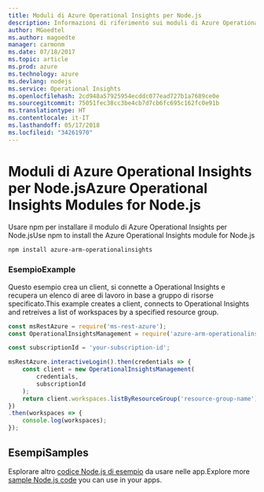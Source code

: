 ```yaml
---
title: Moduli di Azure Operational Insights per Node.js
description: Informazioni di riferimento sui moduli di Azure Operational Insights per Node.js
author: MGoedtel
ms.author: magoedte
manager: carmonm
ms.date: 07/18/2017
ms.topic: article
ms.prod: azure
ms.technology: azure
ms.devlang: nodejs
ms.service: Operational Insights
ms.openlocfilehash: 2cd948a57925954ecddc077ead727b1a7689ce0e
ms.sourcegitcommit: 75051fec38cc3be4cb7d7cb6fc695c162fc0e91b
ms.translationtype: HT
ms.contentlocale: it-IT
ms.lasthandoff: 05/17/2018
ms.locfileid: "34261970"
---
```

# <a name="azure-operational-insights-modules-for-nodejs"></a><span data-ttu-id="b54fb-103">Moduli di Azure Operational Insights per Node.js</span><span class="sxs-lookup"><span data-stu-id="b54fb-103">Azure Operational Insights Modules for Node.js</span></span>

<span data-ttu-id="b54fb-104">Usare npm per installare il modulo di Azure Operational Insights per Node.js</span><span class="sxs-lookup"><span data-stu-id="b54fb-104">Use npm to install the Azure Operational Insights module for Node.js</span></span>

```bash
npm install azure-arm-operationalinsights
```

### <a name="example"></a><span data-ttu-id="b54fb-105">Esempio</span><span class="sxs-lookup"><span data-stu-id="b54fb-105">Example</span></span> 

<span data-ttu-id="b54fb-106">Questo esempio crea un client, si connette a Operational Insights e recupera un elenco di aree di lavoro in base a gruppo di risorse specificato.</span><span class="sxs-lookup"><span data-stu-id="b54fb-106">This example creates a client, connects to Operational Insights and retreives a list of workspaces by a specified resource group.</span></span>

```javascript
const msRestAzure = require('ms-rest-azure');
const OperationalInsightsManagement = require('azure-arm-operationalinsights');

const subscriptionId = 'your-subscription-id';

msRestAzure.interactiveLogin().then(credentials => {
    const client = new OperationalInsightsManagement(
        credentials,
        subscriptionId
    );
    return client.workspaces.listByResourceGroup('resource-group-name');
})
.then(workspaces => {
    console.log(workspaces);
});
``` 

## <a name="samples"></a><span data-ttu-id="b54fb-107">Esempi</span><span class="sxs-lookup"><span data-stu-id="b54fb-107">Samples</span></span>

<span data-ttu-id="b54fb-108">Esplorare altro [codice Node.js di esempio](https://azure.microsoft.com/resources/samples/?platform=nodejs) da usare nelle app.</span><span class="sxs-lookup"><span data-stu-id="b54fb-108">Explore more [sample Node.js code](https://azure.microsoft.com/resources/samples/?platform=nodejs) you can use in your apps.</span></span>
